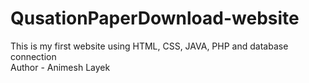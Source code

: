 # QusationPaperDownload-website
This is my first website using HTML, CSS, JAVA, PHP and database connection
<br>
Author - Animesh Layek
